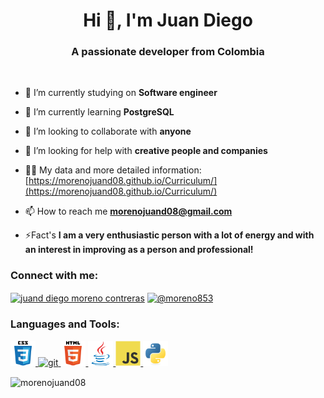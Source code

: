 <h1 align="center">Hi 👋, I'm Juan Diego</h1>
<h3 align="center">A passionate developer from Colombia</h3>

<p align="left"> <a href="https://twitter.com/" target="blank"><img src="https://img.shields.io/twitter/follow/?logo=twitter&style=for-the-badge" alt="" /></a> </p>

- 🔭 I’m currently studying on **Software engineer**

- 🌱 I’m currently learning **PostgreSQL**

- 👯 I’m looking to collaborate with **anyone**

- 🤝 I’m looking for help with **creative people and companies**

- 👨‍💻 My data and more detailed information: [https://morenojuand08.github.io/Curriculum/](https://morenojuand08.github.io/Curriculum/)

- 📫 How to reach me **morenojuand08@gmail.com**

- ⚡Fact's **I am a very enthusiastic person with a lot of energy and with an interest in improving as a person and professional!**

<h3 align="left">Connect with me:</h3>
<p align="left">
<a href="https://linkedin.com/in/juand diego moreno contreras" target="blank"><img align="center" src="https://raw.githubusercontent.com/rahuldkjain/github-profile-readme-generator/master/src/images/icons/Social/linked-in-alt.svg" alt="juand diego moreno contreras" height="30" width="40" /></a>
<a href="https://instagram.com/@moreno853" target="blank"><img align="center" src="https://raw.githubusercontent.com/rahuldkjain/github-profile-readme-generator/master/src/images/icons/Social/instagram.svg" alt="@moreno853" height="30" width="40" /></a>
</p>

<h3 align="left">Languages and Tools:</h3>
<p align="left"> </a> <a href="https://www.w3schools.com/css/" target="_blank" rel="noreferrer"> <img src="https://raw.githubusercontent.com/devicons/devicon/master/icons/css3/css3-original-wordmark.svg" alt="css3" width="40" height="40"/> </a> <a href="https://git-scm.com/" target="_blank" rel="noreferrer"> <img src="https://www.vectorlogo.zone/logos/git-scm/git-scm-icon.svg" alt="git" width="40" height="40"/> </a> <a href="https://www.w3.org/html/" target="_blank" rel="noreferrer"> <img src="https://raw.githubusercontent.com/devicons/devicon/master/icons/html5/html5-original-wordmark.svg" alt="html5" width="40" height="40"/> </a> <a href="https://www.java.com" target="_blank" rel="noreferrer"> <img src="https://raw.githubusercontent.com/devicons/devicon/master/icons/java/java-original.svg" alt="java" width="40" height="40"/> </a> <a href="https://developer.mozilla.org/en-US/docs/Web/JavaScript" target="_blank" rel="noreferrer"> <img src="https://raw.githubusercontent.com/devicons/devicon/master/icons/javascript/javascript-original.svg" alt="javascript" width="40" height="40"/> </a> <a href="https://www.python.org" target="_blank" rel="noreferrer"> <img src="https://raw.githubusercontent.com/devicons/devicon/master/icons/python/python-original.svg" alt="python" width="40" height="40"/> </a> </p>

<p><img align="center" src="https://github-readme-stats.vercel.app/api/top-langs?username=morenojuand08&show_icons=true&locale=en&layout=compact" alt="morenojuand08" /></p>
